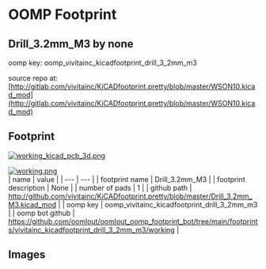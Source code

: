 # OOMP Footprint  
## Drill_3.2mm_M3  by none  
  
oomp key: oomp_vivitainc_kicadfootprint_drill_3_2mm_m3  
  
source repo at: [http://gitlab.com/vivitainc/KiCADfootprint.pretty/blob/master/WSON10.kicad_mod](http://gitlab.com/vivitainc/KiCADfootprint.pretty/blob/master/WSON10.kicad_mod)  
## Footprint  
  
[![working_kicad_pcb_3d.png](working_kicad_pcb_3d_600.png)](working_kicad_pcb_3d.png)  
  
[![working.png](working_600.png)](working.png)  
| name | value | 
| --- | --- | 
| footprint name | Drill_3.2mm_M3 | 
| footprint description | None | 
| number of pads | 1 | 
| github path | http://github.com/vivitainc/KiCADfootprint.pretty/blob/master/Drill_3.2mm_M3.kicad_mod | 
| oomp key | oomp_vivitainc_kicadfootprint_drill_3_2mm_m3 | 
| oomp bot github | https://github.com/oomlout/oomlout_oomp_footprint_bot/tree/main/footprints/vivitainc_kicadfootprint_drill_3_2mm_m3/working | 
## Images  
